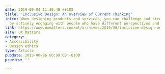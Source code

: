 ```yaml
---
date: 2019-09-04 11:19:40 +0100
title: 'Inclusive Design: An Overview of Current Thinking'
intro: When designing products and services, you can challenge and stretch your thinking
  by actively engaging with people who have different perspectives and abilities.
link: https://www.uxmatters.com/mt/archives/2019/08/inclusive-design-an-overview-of-current-thinking.php
site: UX Matters
category:
- Accessibility
- Design ethics
type: Article
pubdate: 2019-08-26 00:00:00 +0100
preview: ''

---
```

